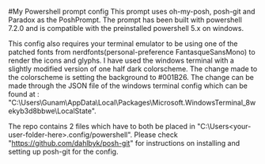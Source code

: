 #My Powershell prompt config
This prompt uses oh-my-posh, posh-git and Paradox as the PoshPrompt.
The prompt has been built with powershell 7.2.0 and is compatible with the preinstalled powershell 5.x on windows.

This config also requires your terminal emulator to be using one of the patched fonts from nerdfonts(personal-preference FantasqueSansMono) to render the icons and glyphs. I have used the windows terminal with a slightly modified version of one half dark colorscheme. The change made to the colorscheme is setting the background to #001B26. The change can be made through the JSON file of the windows terminal config which can be found at : "C:\Users\Gunam\AppData\Local\Packages\Microsoft.WindowsTerminal_8wekyb3d8bbwe\LocalState".

The repo contains 2 files which have to both be placed in "C:\Users\<your-user-folder-here>\.config/powershell".
Please check "https://github.com/dahlbyk/posh-git" for instructions on installing and setting up posh-git for the config.
